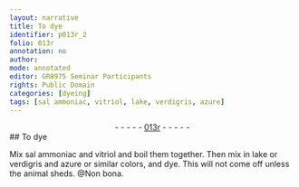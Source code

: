 ```yaml
---
layout: narrative
title: To dye
identifier: p013r_2
folio: 013r
annotation: no
author:
mode: annotated
editor: GR8975 Seminar Participants
rights: Public Domain
categories: [dyeing]
tags: [sal ammoniac, vitriol, lake, verdigris, azure]
---
```


 <div class="folio" align="center">- - - - - <a href="http://gallica.bnf.fr/ark:/12148/btv1b10500001g/f31.image" target="_blank">013r</a> - - - - - </div>   <span class="activity"></span> 
## To dye

 
Mix <span class="material">sal ammoniac</span> and <span class="material">vitriol</span> and boil them together. Then mix in <span class="material">lake</span> or <span class="material">verdigris</span> and <span class="material">azure</span> or similar colors, and dye. This will not come off unless the <span class="animal">animal</span> sheds. @Non bona.
 